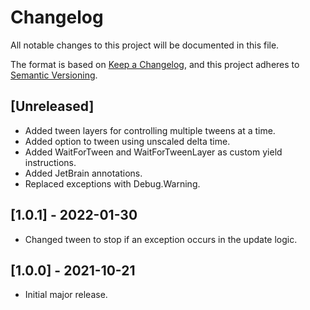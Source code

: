 # Changelog
All notable changes to this project will be documented in this file.

The format is based on [Keep a Changelog](https://keepachangelog.com/en/1.0.0/),
and this project adheres to [Semantic Versioning](https://semver.org/spec/v2.0.0.html).

## [Unreleased]
- Added tween layers for controlling multiple tweens at a time.
- Added option to tween using unscaled delta time.
- Added WaitForTween and WaitForTweenLayer as custom yield instructions.
- Added JetBrain annotations.
- Replaced exceptions with Debug.Warning.

## [1.0.1] - 2022-01-30
- Changed tween to stop if an exception occurs in the update logic.

## [1.0.0] - 2021-10-21
- Initial major release.